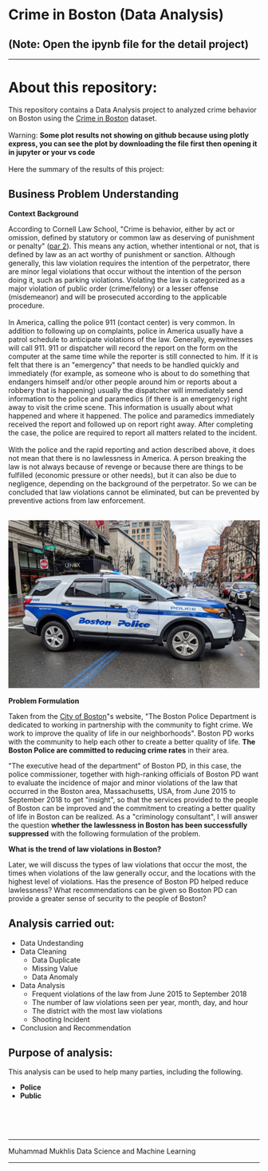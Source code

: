 
# Crime in Boston (Data Analysis) 
## **(Note: Open the ipynb file for the detail project)**
****

# About this repository:

This repository contains a Data Analysis project to analyzed crime behavior on Boston using the [Crime in Boston](https://www.kaggle.com/datasets/AnalyzeBoston/crimes-in-boston) dataset.<br> <br>
Warning: **Some plot results not showing on github because using plotly express, you can see the plot by downloading the file first then opening it in jupyter or your vs code** <br> <br>
Here the summary of the results of this project:

## **Business Problem Understanding**

**Context**
**Background**

According to Cornell Law School, "Crime is behavior, either by act or omission, defined by statutory or common law as deserving of punishment or penalty" ([par 2](https://www.flickr.com/photos/southerncalifornian/46725017875)). This means any action, whether intentional or not, that is defined by law as an act worthy of punishment or sanction. Although generally, this law violation requires the intention of the perpetrator, there are minor legal violations that occur without the intention of the person doing it, such as parking violations. Violating the law is categorized as a major violation of public order (crime/felony) or a lesser offense (misdemeanor) and will be prosecuted according to the applicable procedure.
<br>
<br>
In America, calling the police 911 (contact center) is very common. In addition to following up on complaints, police in America usually have a patrol schedule to anticipate violations of the law. Generally, eyewitnesses will call 911. 911 or dispatcher will record the report on the form on the computer at the same time while the reporter is still connected to him. If it is felt that there is an "emergency" that needs to be handled quickly and immediately (for example, as someone who is about to do something that endangers himself and/or other people around him or reports about a robbery that is happening) usually the dispatcher will immediately send information to the police and paramedics (if there is an emergency) right away to visit the crime scene. This information is usually about what happened and where it happened. The police and paramedics immediately received the report and followed up on report right away. After completing the case, the police are required to report all matters related to the incident.
<br>
<br>
With the police and the rapid reporting and action described above, it does not mean that there is no lawlessness in America. A person breaking the law is not always because of revenge or because there are things to be fulfilled (economic pressure or other needs), but it can also be due to negligence, depending on the background of the perpetrator. So we can be concluded that law violations cannot be eliminated, but can be prevented by preventive actions from law enforcement.
<br>
<br>

![boston](image/46725017875_c7a293b433_b.jpg)

**Problem Formulation**

Taken from the [City of Boston](https://www.boston.gov/departments/police)"s website, "The Boston Police Department is dedicated to working in partnership with the community to fight crime. We work to improve the quality of life in our neighborhoods". Boston PD works with the community to help each other to create a better quality of life. **The Boston Police are committed to reducing crime rates** in their area.

"The executive head of the department" of Boston PD, in this case, the police commissioner, together with high-ranking officials of Boston PD want to evaluate the incidence of major and minor violations of the law that occurred in the Boston area, Massachusetts, USA, from June 2015 to September 2018 to get "insight", so that the services provided to the people of Boston can be improved and the commitment to creating a better quality of life in Boston can be realized. As a "criminology consultant", I will answer the question **whether the lawlessness in Boston has been successfully suppressed** with the following formulation of the problem.

**What is the trend of law violations in Boston?**

Later, we will discuss the types of law violations that occur the most, the times when violations of the law generally occur, and the locations with the highest level of violations. Has the presence of Boston PD helped reduce lawlessness? What recommendations can be given so  Boston PD can provide a greater sense of security to the people of Boston?

## **Analysis carried out:**

- Data Undestanding
- Data Cleaning
  - Data Duplicate
  - Missing Value
  - Data Anomaly
- Data Analysis
  - Frequent violations of the law from June 2015 to September 2018
  - The number of law violations seen per year, month, day, and hour
  - The district with the most law violations
  - Shooting Incident
- Conclusion and Recommendation

## **Purpose of analysis:**

This analysis can be used to help many parties, including the following.

- **Police**
- **Public**
<br>
<br>
<br>

****
Muhammad Mukhlis Data Science and Machine Learning
****

